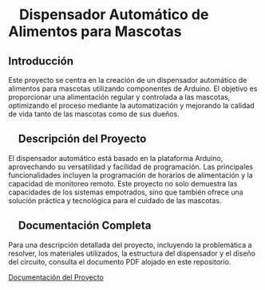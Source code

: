 # <img src="https://raw.githubusercontent.com/SamHerbert/SVG-Loaders/5deed925369e57e9c58ba576ce303466984db501/svg-loaders/bars.svg" width = 15px> Dispensador Automático de Alimentos para Mascotas

## Introducción

Este proyecto se centra en la creación de un dispensador automático de alimentos para mascotas utilizando componentes de Arduino. El objetivo es proporcionar una alimentación regular y controlada a las mascotas, optimizando el proceso mediante la automatización y mejorando la calidad de vida tanto de las mascotas como de sus dueños.

## <img src="https://raw.githubusercontent.com/SamHerbert/SVG-Loaders/5deed925369e57e9c58ba576ce303466984db501/svg-loaders/bars.svg" width = 15px> Descripción del Proyecto

El dispensador automático está basado en la plataforma Arduino, aprovechando su versatilidad y facilidad de programación. Las principales funcionalidades incluyen la programación de horarios de alimentación y la capacidad de monitoreo remoto. Este proyecto no solo demuestra las capacidades de los sistemas empotrados, sino que también ofrece una solución práctica y tecnológica para el cuidado de las mascotas.

## <img src="https://raw.githubusercontent.com/SamHerbert/SVG-Loaders/5deed925369e57e9c58ba576ce303466984db501/svg-loaders/bars.svg" width = 15px> Documentación Completa

Para una descripción detallada del proyecto, incluyendo la problemática a resolver, los materiales utilizados, la estructura del dispensador y el diseño del circuito, consulta el documento PDF alojado en este repositorio.

[Documentación del Proyecto](./Dispensador.pdf)
